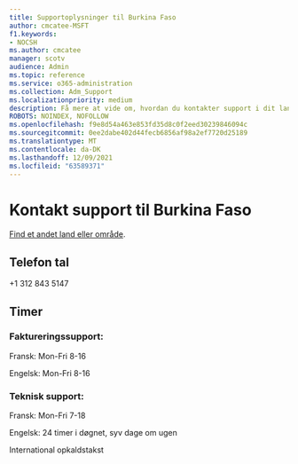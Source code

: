 ```yaml
---
title: Supportoplysninger til Burkina Faso
author: cmcatee-MSFT
f1.keywords:
- NOCSH
ms.author: cmcatee
manager: scotv
audience: Admin
ms.topic: reference
ms.service: o365-administration
ms.collection: Adm_Support
ms.localizationpriority: medium
description: Få mere at vide om, hvordan du kontakter support i dit land eller område.
ROBOTS: NOINDEX, NOFOLLOW
ms.openlocfilehash: f9e8d54a463e853fd35d8c0f2eed30239846094c
ms.sourcegitcommit: 0ee2dabe402d44fecb6856af98a2ef7720d25189
ms.translationtype: MT
ms.contentlocale: da-DK
ms.lasthandoff: 12/09/2021
ms.locfileid: "63589371"
---
```

# <a name="contact-support-for-burkina-faso"></a>Kontakt support til Burkina Faso

[Find et andet land eller område](../get-help-support.md).

## <a name="phone-number"></a>Telefon tal
+1 312 843 5147

## <a name="hours"></a>Timer
### <a name="billing-support"></a>Faktureringssupport:

Fransk: Mon-Fri 8-16

Engelsk: Mon-Fri 8-16

### <a name="technical-support"></a>Teknisk support:

Fransk: Mon-Fri 7-18

Engelsk: 24 timer i døgnet, syv dage om ugen

International opkaldstakst
